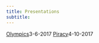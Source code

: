 ```yaml
---
title: Presentations
subtitle:
---
```


[Olympics](https://rawgit.com/spitalnyd/spitalnyd-Olympics1-presentation/master/piracy.html)3-6-2017
[Piracy](https://rawgit.com/spitalnyd/spitalnyd-piracy101-presentation/master/Spitalnyd-Piracy.html)4-10-2017
